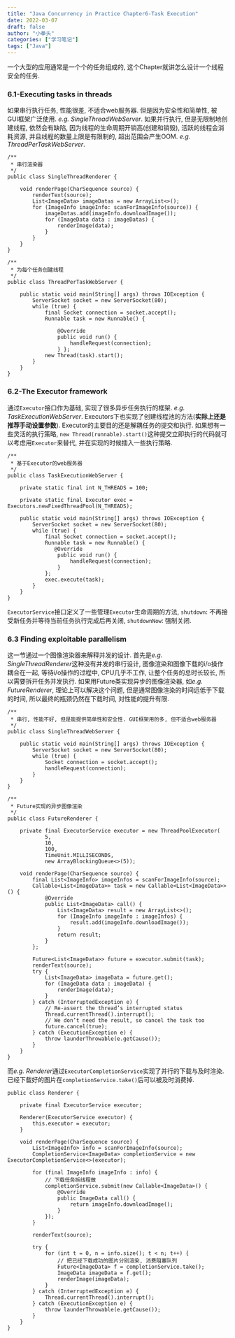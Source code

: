 ```yaml
---
title: "Java Concurrency in Practice Chapter6-Task Execution"
date: 2022-03-07
draft: false
author: "小拳头"
categories: ["学习笔记"]
tags: ["Java"]
---
```


一个大型的应用通常是一个个的任务组成的, 这个Chapter就讲怎么设计一个线程安全的任务.

### 6.1-Executing tasks in threads
如果串行执行任务, 性能很差, 不适合web服务器. 但是因为安全性和简单性, 被GUI框架广泛使用. *e.g. SingleThreadWebServer*. 如果并行执行, 但是无限制地创建线程, 依然会有缺陷, 因为线程的生命周期开销高(创建和销毁), 活跃的线程会消耗资源, 并且线程的数量上限是有限制的, 超出范围会产生OOM. *e.g. ThreadPerTaskWebServer*.
```
/**
 * 串行渲染器
 */
public class SingleThreadRenderer {
    
    void renderPage(CharSequence source) {
        renderText(source);
        List<ImageData> imageDatas = new ArrayList<>();
        for (ImageInfo imageInfo: scanForImageInfo(source)) {
            imageDatas.add(imageInfo.downloadImage());
            for (ImageData data : imageDatas) {
                renderImage(data);
            }
        }
    }
}

/**
 * 为每个任务创建线程
 */
public class ThreadPerTaskWebServer {
    
    public static void main(String[] args) throws IOException {
        ServerSocket socket = new ServerSocket(80);
        while (true) {
            final Socket connection = socket.accept();
            Runnable task = new Runnable() {
                
                @Override
                public void run() {
                    handleRequest(connection);
                } };
            new Thread(task).start();
        }
    }
}
```

### 6.2-The Executor framework
通过`Executor`接口作为基础, 实现了很多异步任务执行的框架. *e.g. TaskExecutionWebServer*. Executors下也实现了创建线程池的方法(**实际上还是推荐手动设置参数**). Executor的主要目的还是解耦任务的提交和执行. 如果想有一些灵活的执行策略, `new Thread(runnable).start()`这种提交立即执行的代码就可以考虑用`Executor`来替代, 并在实现的时候插入一些执行策略. 
```
/**
 * 基于Executor的web服务器
 */
public class TaskExecutionWebServer {
    
    private static final int N_THREADS = 100;
    
    private static final Executor exec = Executors.newFixedThreadPool(N_THREADS);
    
    public static void main(String[] args) throws IOException {
        ServerSocket socket = new ServerSocket(80);
        while (true) {
            final Socket connection = socket.accept();
            Runnable task = new Runnable() {
               @Override
                public void run() {
                    handleRequest(connection);
                }
            };
            exec.execute(task);
        }
    }
}
```

`ExecutorService`接口定义了一些管理`Executor`生命周期的方法, `shutdown`: 不再接受新任务并等待当前任务执行完成后再关闭, `shutdownNow`: 强制关闭. 

### 6.3 Finding exploitable parallelism
这一节通过一个图像渲染器来解释并发的设计. 首先是*e.g. SingleThreadRenderer*这种没有并发的串行设计, 图像渲染和图像下载的i/o操作耦合在一起, 等待i/o操作的过程中, CPU几乎不工作, 让整个任务的总时长较长, 所以需要拆开任务并发执行. 如果用Future类实现异步的图像渲染器, 如*e.g. FutureRenderer*, 理论上可以解决这个问题, 但是通常图像渲染的时间远低于下载的时间, 所以最终的瓶颈仍然在下载时间, 对性能的提升有限. 
```
/**
 * 串行, 性能不好, 但是能提供简单性和安全性. GUI框架用的多, 但不适合web服务器
 */
public class SingleThreadWebServer {
    
    public static void main(String[] args) throws IOException {
        ServerSocket socket = new ServerSocket(80);
        while (true) {
            Socket connection = socket.accept();
            handleRequest(connection);
        }
    }
}

/**
 * Future实现的异步图像渲染
 */
public class FutureRenderer {
    
    private final ExecutorService executor = new ThreadPoolExecutor(
            5,
            10,
            100,
            TimeUnit.MILLISECONDS,
            new ArrayBlockingQueue<>(5));
    
    void renderPage(CharSequence source) {
        final List<ImageInfo> imageInfos = scanForImageInfo(source);
        Callable<List<ImageData>> task = new Callable<List<ImageData>>() {
            @Override
            public List<ImageData> call() {
                List<ImageData> result = new ArrayList<>();
                for (ImageInfo imageInfo : imageInfos) {
                    result.add(imageInfo.downloadImage());
                }
                return result;
            }
        };
    
        Future<List<ImageData>> future = executor.submit(task);
        renderText(source);
        try {
            List<ImageData> imageData = future.get();
            for (ImageData data : imageData) {
                renderImage(data);
            }
        } catch (InterruptedException e) {
            // Re-assert the thread’s interrupted status
            Thread.currentThread().interrupt();
            // We don’t need the result, so cancel the task too
            future.cancel(true);
        } catch (ExecutionException e) {
            throw launderThrowable(e.getCause());
        }
    }
}
```

而*e.g. Renderer*通过`ExecutorCompletionService`实现了并行的下载与及时渲染. 已经下载好的图片在`completionService.take()`后可以被及时消费掉.
```
public class Renderer {
    
    private final ExecutorService executor;
    
    Renderer(ExecutorService executor) {
        this.executor = executor;
    }
    
    void renderPage(CharSequence source) {
        List<ImageInfo> info = scanForImageInfo(source);
        CompletionService<ImageData> completionService = new ExecutorCompletionService<>(executor);
        
        for (final ImageInfo imageInfo : info) {
            // 下载任务拆线程做
            completionService.submit(new Callable<ImageData>() {
                @Override
                public ImageData call() {
                    return imageInfo.downloadImage();
                }
            });
        }
    
        renderText(source);
    
        try {
            for (int t = 0, n = info.size(); t < n; t++) {
                // 把已经下载成功的图片分别渲染, 消费阻塞队列
                Future<ImageData> f = completionService.take();
                ImageData imageData = f.get();
                renderImage(imageData);
            }
        } catch (InterruptedException e) {
            Thread.currentThread().interrupt();
        } catch (ExecutionException e) {
            throw launderThrowable(e.getCause());
        }
    }
}
```
